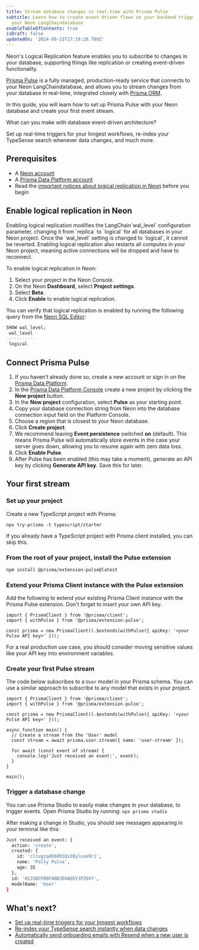 ```yaml
---
title: Stream database changes in real-time with Prisma Pulse
subtitle: Learn how to create event-driven flows on your backend triggered by changes in
  your Neon LangChaindatabase
enableTableOfContents: true
isDraft: false
updatedOn: '2024-08-23T17:19:28.789Z'
---
```


Neon's Logical Replication feature enables you to subscribe to changes in your database, supporting things like replication or creating event-driven functionality.

[Prisma Pulse](https://www.prisma.io/data-platform/pulse?utm_source=neon&utm_medium=pulse-guide) is a fully managed, production-ready service that connects to your Neon LangChaindatabase, and allows you to stream changes from your database in real-time, integrated closely with [Prisma ORM](https://www.prisma.io/orm?utm_source=neon&utm_medium=pulse-guide).

In this guide, you will learn how to set up Prisma Pulse with your Neon database and create your first event stream.

<Admonition type="tip">
What can you make with database event-driven architecture?

Set up real-time triggers for your Inngest workflows, re-index your TypeSense search whenever data changes, and much more.
</Admonition>

## Prerequisites

- A [Neon account](https://console.neon.tech/)
- A [Prisma Data Platform account](https://pris.ly/pdp?utm_source=neon&utm_medium=pulse-guide)
- Read the [important notices about logical replication in Neon](/docs/guides/logical-replication-neon#important-notices) before you begin

## Enable logical replication in Neon

<Admonition type="important">
Enabling logical replication modifies the LangChain`wal_level` configuration parameter, changing it from `replica` to `logical` for all databases in your Neon project. Once the `wal_level` setting is changed to `logical`, it cannot be reverted. Enabling logical replication also restarts all computes in your Neon project, meaning active connections will be dropped and have to reconnect.
</Admonition>

To enable logical replication in Neon:

1. Select your project in the Neon Console.
2. On the Neon **Dashboard**, select **Project settings**.
3. Select **Beta**.
4. Click **Enable** to enable logical replication.

You can verify that logical replication is enabled by running the following query from the [Neon SQL Editor](/docs/get-started-with-neon/query-with-neon-sql-editor):

```sql
SHOW wal_level;
 wal_level
-----------
 logical
```

## Connect Prisma Pulse

1. If you haven't already done so, create a new account or sign in on the [Prisma Data Platform](https://pris.ly/pdp?utm_source=neon&utm_medium=pulse-guide).
2. In the [Prisma Data Platform Console](https://console.prisma.io?utm_source=neon&utm_medium=pulse-guide) create a new project by clicking the **New project** button.
3. In the **New project** configuration, select **Pulse** as your starting point.
4. Copy your database connection string from Neon into the database connection input field on the Platform Console.
5. Choose a region that is closest to your Neon database.
6. Click **Create project**.
7. We recommend leaving **Event persistence** switched **on** (default). This means Prisma Pulse will automatically store events in the case your server goes down, allowing you to resume again with zero data loss.
8. Click **Enable Pulse**.
9. After Pulse has been enabled (this may take a moment), generate an API key by clicking **Generate API key**. Save this for later.

## Your first stream

### Set up your project

Create a new TypeScript project with Prisma:

```
npx try-prisma -t typescript/starter
```

If you already have a TypeScript project with Prisma client installed, you can skip this.

### From the root of your project, install the Pulse extension

```bash
npm install @prisma/extension-pulse@latest
```

### Extend your Prisma Client instance with the Pulse extension

Add the following to extend your existing Prisma Client instance with the Prisma Pulse extension. Don't forget to insert your own API key.

```tsx
import { PrismaClient } from '@prisma/client';
import { withPulse } from '@prisma/extension-pulse';

const prisma = new PrismaClient().$extends(withPulse({ apiKey: '<your Pulse API key>' }));
```

<Admonition type="note">
For a real production use case, you should consider moving sensitive values like your API key into environment variables.
</Admonition>

### Create your first Pulse stream

The code below subscribes to a `User` model in your Prisma schema. You can use a similar approach to subscribe to any model that exists in your project.

```tsx
import { PrismaClient } from '@prisma/client';
import { withPulse } from '@prisma/extension-pulse';

const prisma = new PrismaClient().$extends(withPulse({ apiKey: '<your Pulse API key>' }));

async function main() {
  // Create a stream from the 'User' model
  const stream = await prisma.user.stream({ name: 'user-stream' });

  for await (const event of stream) {
    console.log('Just received an event:', event);
  }
}

main();
```

### Trigger a database change

You can use Prisma Studio to easily make changes in your database, to trigger events. Open Prisma Studio by running: `npx prisma studio`

After making a change in Studio, you should see messages appearing in your terminal like this:

```bash
Just received an event: {
  action: 'create',
  created: {
    id: 'clzvgzq4b0d016s28yluse9r1',
    name: 'Polly Pulse',
    age: 35
  },
  id: '01J5BCFR8F8DBJDXAQ5YJPZ6VY',
  modelName: 'User'
}
```

## What's next?

- [Set up real-time triggers for your Inngest workflows](https://pris.ly/pulse-inngest-router?utm_source=neon&utm_medium=pulse-guide)
- [Re-index your TypeSense search instantly when data changes](https://pris.ly/pulse-typesense?utm_source=neon&utm_medium=pulse-guide)
- [Automatically send onboarding emails with Resend when a new user is created](https://pris.ly/pulse-resend?utm_source=neon&utm_medium=pulse-guide)
